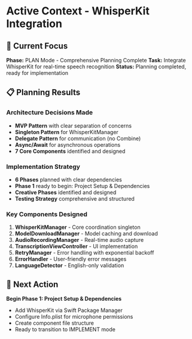 # Active Context - WhisperKit Integration

## 🎯 Current Focus
**Phase:** PLAN Mode - Comprehensive Planning Complete
**Task:** Integrate WhisperKit for real-time speech recognition
**Status:** Planning completed, ready for implementation

## 📋 Planning Results

### Architecture Decisions Made
- **MVP Pattern** with clear separation of concerns
- **Singleton Pattern** for WhisperKitManager
- **Delegate Pattern** for communication (no Combine)
- **Async/Await** for asynchronous operations
- **7 Core Components** identified and designed

### Implementation Strategy
- **6 Phases** planned with clear dependencies
- **Phase 1** ready to begin: Project Setup & Dependencies
- **Creative Phases** identified and designed
- **Testing Strategy** comprehensive and structured

### Key Components Designed
1. **WhisperKitManager** - Core coordination singleton
2. **ModelDownloadManager** - Model caching and download
3. **AudioRecordingManager** - Real-time audio capture
4. **TranscriptionViewController** - UI implementation
5. **RetryManager** - Error handling with exponential backoff
6. **ErrorHandler** - User-friendly error messages
7. **LanguageDetector** - English-only validation

## 🚀 Next Action
**Begin Phase 1: Project Setup & Dependencies**
- Add WhisperKit via Swift Package Manager
- Configure Info.plist for microphone permissions
- Create component file structure
- Ready to transition to IMPLEMENT mode
